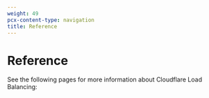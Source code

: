 ```yaml
---
weight: 49
pcx-content-type: navigation
title: Reference
---
```


# Reference

See the following pages for more information about Cloudflare Load Balancing:

<DirectoryListing path="/reference" />